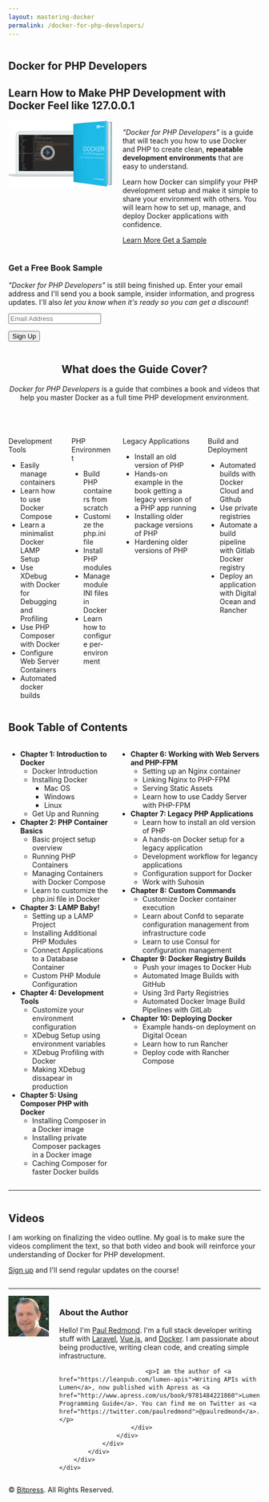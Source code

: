 ```yaml
---
layout: mastering-docker
permalink: /docker-for-php-developers/
---
```

<section class="hero section header is-small has-text-centered">
    <div class="container">
        <div class="columns">
            <div class="column is-10 is-offset-1 ">
                <h1 class="title size-medium is-spaced is-intro">Docker for <strong>PHP Developers</strong></h1>
                <h2 class="subtitle">Learn How to Make PHP Development with Docker Feel like <strong>127.0.0.1</strong></h2>
            </div>
        </div>
        <div class="columns">
            <!-- <div class="column is-half is-offset-one-quarter">
                <p>
                    Learn modern approaches to using Docker as a PHP development environment. You will be able to develop, debug, and master your local environment with this book. Your company is probably thinking about—or is already—using Docker. <strong>Are you ready?</strong>
                </p>
            </div> -->
        </div>
    </div>
</section>

<section class="hero section is-small intro">
    <div class="container is-fullhd" style="">
        <div class="columns level">
            <div class="column is-7-desktop is-6-tablet has-text-centered level-left">
                <div class="columns">
                    <div class="column is-10-desktop is-offset-1-desktop">
                        <img src="/assets/images/docker-book/docker-php-lead-product-no-phone.png" class="img-fit" />
                    </div>
                </div>
            </div>
            <div class="column is-5-desktop is-6-tablet has-text-left level-right">
                <p class="title is-4 is-spaced">
                    <em>"Docker for PHP Developers"</em> is a guide that will teach you how to use Docker and PHP to create clean, <strong>repeatable development environments</strong> that are easy to understand.
                </p>
                <p class="pad-b">
                    Learn how Docker can simplify your PHP development setup and make it simple to share your environment with others. You will learn how to set up, manage, and deploy Docker applications with confidence.
                </p>
                <p>
                   <!-- <a class="button is-info buy-button mb-1-mobile w-100-mobile" href="https://leanpub.com/docker-for-php-developers" target="_blank">
                        <span>$9</span>
                        Early Access Version
                    </a> -->
                    <a class="button is-info mb-1-mobile w-100-mobile" href="#contents">
                        Learn More
                    </a>
                    <a class="button mb-1-mobile w-100-mobile" href="#sample">Get a Sample</a>
                </p>
            </div>
        </div>
    </div>
</section>

<section class="section email-signup" id="sample">
    <div class="container">
        <div class="content">
            <div class="columns">
                <div class="column is-offset-3 is-6">
                    <script src="https://assets.convertkit.com/assets/CKJS4.js?v=21"></script>
                    <div id="ck_success_msg" class="notification is-success"  style="display:none;">
                      <p>Success! Check your email for a sample soon.</p>
                    </div>
                    <!--  Form starts here  -->
                    <form id="ck_subscribe_form" class="ck_subscribe_form" action="https://app.convertkit.com/landing_pages/251217/subscribe" data-remote="true">
                      <input type="hidden" value="{&quot;form_style&quot;:&quot;naked&quot;}" id="ck_form_options">
                      <input type="hidden" name="id" value="251217" id="landing_page_id">
                        <h3>Get a Free Book Sample</h3>
                        <div>
                            <p class="pad-b">
                                <em>"Docker for PHP Developers"</em> is still being finished up. Enter your email address and I'll send you a book sample, insider information, and progress updates. I'll also <em class="highlight">let you know when it's ready so you can get a discount</em>!
                            </p>
                        </div>
                    <div id="ck_error_msg" class="notification is-danger" style="display:none;">
                      <p>There was an error submitting your subscription. Please try again.</p>
                    </div>
                      <div class="field has-addons">
                          <p class="control is-expanded">
                              <input class="input" type="email" name="email" value="" required placeholder="Email Address" />
                          </p>
                          <p class="control">
                              <button class="button is-primary" type="submit" id="ck_subscribe_button">Sign Up</button>
                          </p>
                      </div>
                    </form>
                </div>
            </div>
        </div>
    </div>
</section>

<section class="section book-contents" id="contents">
    <div class="container">
        <div class="content">
            <header class="column is-6-desktop is-offset-3-desktop">
                <h2 class="title has-text-centered">What does the Guide Cover?</h2>
                <p style="margin-bottom: 2rem"><em>Docker for PHP Developers</em> is a guide that combines a book and videos that help you master Docker as a full time PHP development environment.</p>
            </header>
            <div class="whats-inside columns is-multiline">
                <div class="column is-3-desktop is-6-tablet">
                    <div class="content info-box">
                        <p class="title is-4">
                            Development Tools
                        </p>
                        <!-- <p>One of the toughest challenges when trying out Docker is learning how to get comfortable with Docker.</p> -->
                        <ul>
                            <li>Easily manage containers</li>
                            <li>Learn how to use Docker Compose</li>
                            <li>Learn a minimalist Docker LAMP Setup</li>
                            <li>Use XDebug with Docker for Debugging and Profiling</li>
                            <li>Use PHP Composer with Docker</li>
                            <li>Configure Web Server Containers</li>
                            <li>Automated docker builds</li>
                        </ul>
                    </div>
                </div>
                <div class="column is-3-desktop is-6-tablet">
                    <div class="content info-box">
                        <p class="title is-4">PHP Environment</p>
                        <!-- <p>Learn through examples that walk you through installing PHP modules, INI files, and running web servers.</p> -->
                        <ul>
                            <li>Build PHP containers from scratch</li>
                            <li>Customize the php.ini file</li>
                            <li>Install PHP modules</li>
                            <li>Manage module INI files in Docker</li>
                            <li>Learn how to configure per-environment</li>
                        </ul>
                    </div>
                </div>
                <div class="column is-3-desktop is-6-tablet">
                    <div class="content info-box">
                        <p class="title is-4">Legacy Applications</p>
                        <!-- <p>Let's face it, most of us have worked with that old PHP application running on legacy hardware.</p> -->
                        <ul>
                            <li>Install an old version of PHP</li>
                            <li>Hands-on example in the book getting a legacy version of a PHP app running</li>
                            <li>Installing older package versions of PHP</li>
                            <li>Hardening older versions of PHP</li>
                        </ul>
                    </div>
                </div>
                <div class="column is-3-desktop is-6-tablet">
                    <div class="content info">
                        <p class="title is-4">Build and Deployment</p>
                        <!-- <p>You need to eventually build images and deploy them to production. We will automate builds and walk through deploying to the cloud.</p> -->
                        <ul>
                            <li>Automated builds with Docker Cloud and Github</li>
                            <li>Use private registries</li>
                            <li>Automate a build pipeline with Gitlab Docker registry</li>
                            <li>Deploy an application with Digital Ocean and Rancher</li>
                        </ul>
                    </div>
                </div>
            </div>
        </div>
    </div>
</section>

<section class="section table-of-contents">
    <div class="container">
        <div class="content">
            <h1 class="title has-text-centered">
                <span class="icon">
                    <i class="fa fa-list" aria-hidden="true"></i>
                </span>
                Book Table of Contents
            </h1>
            <div class="columns">
                <div class="column is-10 is-offset-1">
                    <div class="columns">
                        <div class="column is-6">
                            <ul>
                                <li>
                                    <strong>Chapter 1: Introduction to Docker</strong>
                                    <ul>
                                        <li>Docker Introduction</li>
                                        <li>
                                            Installing Docker
                                            <ul>
                                                <li>Mac OS</li>
                                                <li>Windows</li>
                                                <li>Linux</li>
                                            </ul>
                                        </li>
                                        <li>Get Up and Running</li>
                                    </ul>
                                </li>
                                <li>
                                    <strong>Chapter 2: PHP Container Basics</strong>
                                    <ul>
                                        <li>Basic project setup overview</li>
                                        <li>Running PHP Containers</li>
                                        <li>Managing Containers with Docker Compose</li>
                                        <li>Learn to customize the php.ini file in Docker</li>
                                    </ul>
                                </li>
                                <li>
                                    <strong>Chapter 3: LAMP Baby!</strong>
                                    <ul>
                                        <li>Setting up a LAMP Project</li>
                                        <li>Installing Additional PHP Modules</li>
                                        <li>Connect Applications to a Database Container</li>
                                        <li>Custom PHP Module Configuration</li>
                                    </ul>
                                </li>
                                <li>
                                    <strong>Chapter 4: Development Tools</strong>
                                    <ul>
                                        <li>Customize your environment configuration</li>
                                        <li>XDebug Setup using environment variables</li>
                                        <li>XDebug Profiling with Docker</li>
                                        <li>Making XDebug dissapear in production</li>
                                    </ul>
                                </li>
                                <li>
                                    <strong>Chapter 5: Using Composer PHP with Docker</strong>
                                    <ul>
                                        <li>Installing Composer in a Docker image</li>
                                        <li>Installing private Composer packages in a Docker image</li>
                                        <li>Caching Composer for faster Docker builds</li>
                                    </ul>
                                </li>
                            </ul>
                        </div>
                        <div class="column is-6">
                            <ul>
                                <li>
                                    <strong>Chapter 6: Working with Web Servers and PHP-FPM</strong>
                                    <ul>
                                        <li>Setting up an Nginx container</li>
                                        <li>Linking Nginx to PHP-FPM</li>
                                        <li>Serving Static Assets</li>
                                        <li>Learn how to use Caddy Server with PHP-FPM</li>
                                    </ul>
                                </li>
                                <li>
                                    <strong>Chapter 7: Legacy PHP Applications</strong>
                                    <ul>
                                        <li>Learn how to install an old version of PHP</li>
                                        <li>A hands-on Docker setup for a legacy application</li>
                                        <li>Development workflow for legancy applications</li>
                                        <li>Configuration support for Docker</li>
                                        <li>Work with Suhosin</li>
                                    </ul>
                                </li>
                                <li>
                                    <strong>Chapter 8: Custom Commands</strong>
                                    <ul>
                                        <li>Customize Docker container execution</li>
                                        <li>Learn about Confd to separate configuration management from infrastructure code</li>
                                        <li>Learn to use Consul for configuration management</li>
                                    </ul>
                                </li>
                                <li>
                                    <strong>Chapter 9: Docker Registry Builds</strong>
                                    <ul>
                                        <li>Push your images to Docker Hub</li>
                                        <li>Automated Image Builds with GitHub</li>
                                        <li>Using 3rd Party Registries</li>
                                        <li>Automated Docker Image Build Pipelines with GitLab</li>
                                    </ul>
                                </li>
                                <li>
                                    <strong>Chapter 10: Deploying Docker</strong>
                                    <ul>
                                        <li>Example hands-on deployment on Digital Ocean</li>
                                        <li>Learn how to run Rancher</li>
                                        <li>Deploy code with Rancher Compose</li>
                                    </ul>
                                </li>
                            </ul>
                        </div>
                    </div>
                </div>
            </div>
        </div>
    </div>
</section>
<hr>
<section class="section video">
    <div class="container">
        <div class="content">
            <div class="columns">
                <div class="column is-half is-offset-one-quarter">
                    <h1 class="title has-text-centered">
                        <i class="fa fa-television" aria-hidden="true"></i>
                        Videos
                    </h1>
                    <p>I am working on finalizing the video outline. My goal is to make sure the videos compliment the text, so that both video and book will reinforce your understanding of Docker for PHP development.</p>
                    <p><a href="#sample">Sign up</a> and I'll send regular updates on the course!</p>
                </div>
            </div>
            <div class="columns">
                <div class="column is-12 has-text-centered">
                </div>
            </div>
        </div>
    </div>
</section>
<hr>
<section class="section about-author is-small no-bg-image-mobile">
    <div class="container">
        <div class="columns">
            <div class="column is-9 is-offset-1 is-7-desktop is-offset-2-desktop">
                <div class="columns">
                    <div class="column is-3 has-text-centered">
                        <img class="avatar image is-128x128" src="/assets/images/docker-book/paul-redmond.jpeg" alt="Paul Redmond" />
                    </div>
                    <div class="column is-9">
                        <div class="content">
                            <h3 class="title">About the Author</h3>
                            <p>Hello! I'm <a href="https://github.com/paulredmond">Paul Redmond</a>. I'm a full stack developer writing stuff with <a href="https://laravel.com/">Laravel</a>, <a href="https://vuejs.org/">Vue.js</a>, and <a href="https://www.docker.com/">Docker</a>. I am passionate about being productive, writing clean code, and creating simple infrastructure.</p>

                            <p>I am the author of <a href="https://leanpub.com/lumen-apis">Writing APIs with Lumen</a>, now published with Apress as <a href="http://www.apress.com/us/book/9781484221860">Lumen Programming Guide</a>. You can find me on Twitter as <a href="https://twitter.com/paulredmond">@paulredmond</a>.</p>
                        </div>
                    </div>
                </div>
            </div>
        </div>
    </div>
</section>
<section class="section footer has-text-centered">
    <p>&copy; <a href="http://bitpress.io/">Bitpress</a>. All Rights Reserved.</p>
</section>

